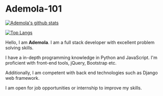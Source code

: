 # Ademola-101
[![Ademola's github stats](https://github-readme-stats.vercel.app/api?username=Ademola101&count_private=true&show_icons=true&theme=radical)](https://github.com/anuraghazra/github-readme-stats)



[![Top Langs](https://github-readme-stats.vercel.app/api/top-langs/?username=Ademola101&exclude_repo=Data-visualization-)](https://github.com/anuraghazra/github-readme-stats)



Hello, I am **Ademola**. I am a full stack developer with excellent problem solving skills.


I have a in-depth programming knowledge in Python and JavaScript. I'm proficient with front-end tools, jQuery, Bootstrap etc.


Additionally, I am competent with back end technologies such as Django web framework. 

I am open for job opportunities or internship to improve my skills.


